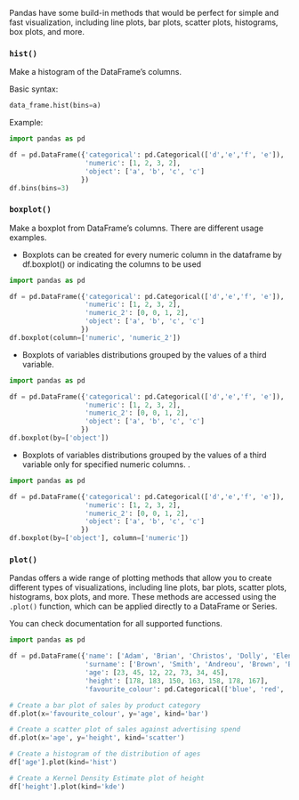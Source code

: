 Pandas have some build-in methods that would be perfect for simple and fast visualization, 
including line plots, bar plots, scatter plots, histograms, box plots, and more. 

### `hist()`

Make a histogram of the DataFrame’s columns.

Basic syntax:
```python
data_frame.hist(bins=a)
```

Example:
```python
import pandas as pd

df = pd.DataFrame({'categorical': pd.Categorical(['d','e','f', 'e']),
                   'numeric': [1, 2, 3, 2],
                   'object': ['a', 'b', 'c', 'c']
                  })
df.bins(bins=3)
```

### `boxplot()`

Make a boxplot from DataFrame’s columns. There are different usage examples.

- Boxplots can be created for every numeric column in the dataframe by df.boxplot()
 or indicating the columns to be used

```python
import pandas as pd

df = pd.DataFrame({'categorical': pd.Categorical(['d','e','f', 'e']),
                   'numeric': [1, 2, 3, 2],
                   'numeric_2': [0, 0, 1, 2],
                   'object': ['a', 'b', 'c', 'c']
                  })
df.boxplot(column=['numeric', 'numeric_2'])
```

- Boxplots of variables distributions grouped by the values of a third variable.
```python
import pandas as pd

df = pd.DataFrame({'categorical': pd.Categorical(['d','e','f', 'e']),
                   'numeric': [1, 2, 3, 2],
                   'numeric_2': [0, 0, 1, 2],
                   'object': ['a', 'b', 'c', 'c']
                  })
df.boxplot(by=['object'])
```
- Boxplots of variables distributions grouped by the values of a third variable only 
for specified numeric columns.                                                                                                                                                       .
```python
import pandas as pd

df = pd.DataFrame({'categorical': pd.Categorical(['d','e','f', 'e']),
                   'numeric': [1, 2, 3, 2],
                   'numeric_2': [0, 0, 1, 2],
                   'object': ['a', 'b', 'c', 'c']
                  })
df.boxplot(by=['object'], column=['numeric'])
```


### `plot()`

Pandas offers a wide range of plotting methods that allow you to create different types of visualizations, 
including line plots, bar plots, scatter plots, histograms, box plots, and more. These methods are accessed using the 
`.plot()` function, which can be applied directly to a DataFrame or Series.

You can check documentation for all supported functions.

```python
import pandas as pd

df = pd.DataFrame({'name': ['Adam', 'Brian', 'Christos', 'Dolly', 'Elena', 'Dolly', 'Brian'],
                   'surname': ['Brown', 'Smith', 'Andreou', 'Brown', 'Blake', 'Andreou', 'Smith'],
                   'age': [23, 45, 12, 22, 73, 34, 45],
                   'height': [178, 183, 150, 163, 158, 178, 167],
                   'favourite_colour': pd.Categorical(['blue', 'red', 'green', 'yellow', 'pink', 'yellow', 'red'])})

# Create a bar plot of sales by product category
df.plot(x='favourite_colour', y='age', kind='bar')

# Create a scatter plot of sales against advertising spend
df.plot(x='age', y='height', kind='scatter')

# Create a histogram of the distribution of ages
df['age'].plot(kind='hist')

# Create a Kernel Density Estimate plot of height
df['height'].plot(kind='kde')

```